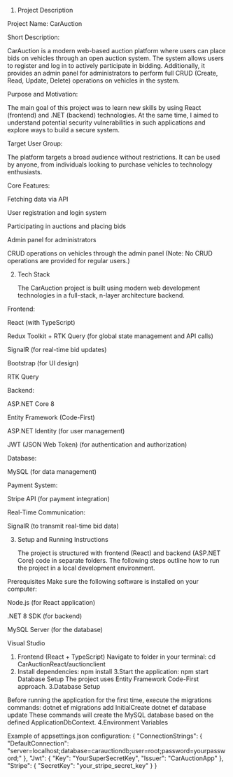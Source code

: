 1. Project Description

Project Name: CarAuction

Short Description:

CarAuction is a modern web-based auction platform where users can place bids on vehicles through an open auction system. The system allows users to register and log in to actively participate in bidding. Additionally, it provides an admin panel for administrators to perform full CRUD (Create, Read, Update, Delete) operations on vehicles in the system.

Purpose and Motivation:

The main goal of this project was to learn new skills by using React (frontend) and .NET (backend) technologies. At the same time, I aimed to understand potential security vulnerabilities in such applications and explore ways to build a secure system.

Target User Group:

The platform targets a broad audience without restrictions. It can be used by anyone, from individuals looking to purchase vehicles to technology enthusiasts.

Core Features:

Fetching data via API

User registration and login system

Participating in auctions and placing bids

Admin panel for administrators

CRUD operations on vehicles through the admin panel
(Note: No CRUD operations are provided for regular users.)

2. Tech Stack

   The CarAuction project is built using modern web development technologies in a full-stack, n-layer architecture backend.

Frontend:

React (with TypeScript)

Redux Toolkit + RTK Query (for global state management and API calls)

SignalR (for real-time bid updates)

Bootstrap (for UI design)

RTK Query

Backend:

ASP.NET Core 8

Entity Framework (Code-First)

ASP.NET Identity (for user management)

JWT (JSON Web Token) (for authentication and authorization)

Database:

MySQL (for data management)

Payment System:

Stripe API (for payment integration)

Real-Time Communication:

SignalR (to transmit real-time bid data)

3. Setup and Running Instructions

   The project is structured with frontend (React) and backend (ASP.NET Core) code in separate folders. The following steps outline how to run the project in a local development environment.

Prerequisites
Make sure the following software is installed on your computer:

Node.js (for React application)

.NET 8 SDK (for backend)

MySQL Server (for the database)

Visual Studio

1. Frontend (React + TypeScript)
   Navigate to folder in your terminal:
   cd CarAuctionReact/auctionclient
2. Install dependencies:
   npm install
   3.Start the application:
   npm start
   Database Setup
   The project uses Entity Framework Code-First approach.
   3.Database Setup

Before running the application for the first time, execute the migrations commands:
dotnet ef migrations add InitialCreate
dotnet ef database update
These commands will create the MySQL database based on the defined ApplicationDbContext.
4.Environment Variables

Example of appsettings.json configuration:
{
"ConnectionStrings": {
"DefaultConnection": "server=localhost;database=carauctiondb;user=root;password=yourpassword;"
},
"Jwt": {
"Key": "YourSuperSecretKey",
"Issuer": "CarAuctionApp"
},
"Stripe": {
"SecretKey": "your_stripe_secret_key"
}
}
